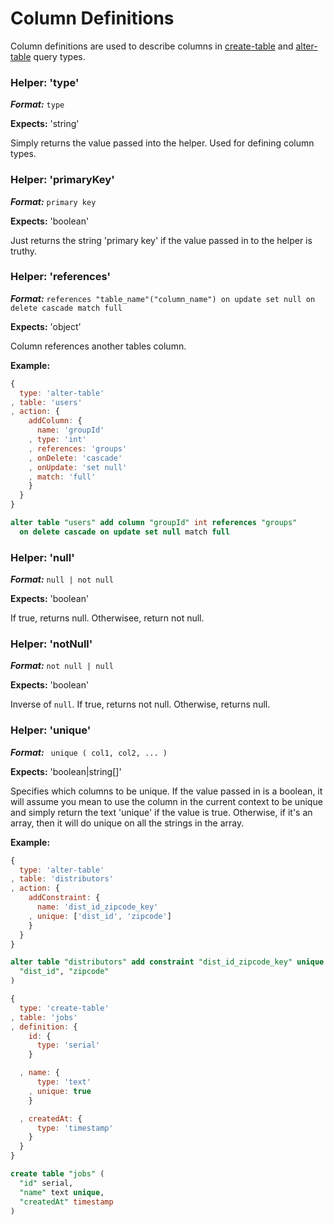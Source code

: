 # Column Definitions

Column definitions are used to describe columns in [create-table](./query-types.md#type-create-table) and [alter-table](./query-types.md#type-alter-table) query types.

### Helper: 'type'

___Format:___ ```type```

__Expects:__ 'string'

Simply returns the value passed into the helper. Used for defining column types.

### Helper: 'primaryKey'

___Format:___ ```primary key```

__Expects:__ 'boolean'

Just returns the string 'primary key' if the value passed in to the helper is truthy.

### Helper: 'references'

___Format:___ ```references "table_name"("column_name") on update set null on delete cascade match full```

__Expects:__ 'object'

Column references another tables column.

__Example:__

```javascript
{
  type: 'alter-table'
, table: 'users'
, action: {
    addColumn: {
      name: 'groupId'
    , type: 'int'
    , references: 'groups'
    , onDelete: 'cascade'
    , onUpdate: 'set null'
    , match: 'full'
    }
  }
}
```

```sql
alter table "users" add column "groupId" int references "groups"
  on delete cascade on update set null match full
```

### Helper: 'null'

___Format:___ ```null | not null```

__Expects:__ 'boolean'

If true, returns null. Otherwisee, return not null.

### Helper: 'notNull'

___Format:___ ```not null | null```

__Expects:__ 'boolean'

Inverse of ```null```. If true, returns not null. Otherwise, returns null.

### Helper: 'unique'

___Format:___ ``` unique ( col1, col2, ... )```

__Expects:__ 'boolean|string[]'

Specifies which columns to be unique. If the value passed in is a boolean, it will assume you mean to use the column in the current context to be unique and simply return the text 'unique' if the value is true. Otherwise, if it's an array, then it will do unique on all the strings in the array.

__Example:__

```javascript
{
  type: 'alter-table'
, table: 'distributors'
, action: {
    addConstraint: {
      name: 'dist_id_zipcode_key'
    , unique: ['dist_id', 'zipcode']
    }
  }
}
```

```sql
alter table "distributors" add constraint "dist_id_zipcode_key" unique (
  "dist_id", "zipcode"
)
```

```javascript
{
  type: 'create-table'
, table: 'jobs'
, definition: {
    id: {
      type: 'serial'
    }

  , name: {
      type: 'text'
    , unique: true
    }

  , createdAt: {
      type: 'timestamp'
    }
  }
}
```

```sql
create table "jobs" (
  "id" serial,
  "name" text unique,
  "createdAt" timestamp
)
```